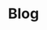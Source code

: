 ---
layout: blog
title: Blog
grouped: true
last_modified_at: 2020-11-17
no_link_title: false 
no_excerpt: false 
hide_image: false
---